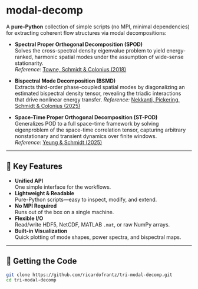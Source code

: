 # modal-decomp

A **pure-Python** collection of simple scripts (no MPI, minimal dependencies) for extracting coherent flow structures via modal decompositions:

- **Spectral Proper Orthogonal Decomposition (SPOD)**  
  Solves the cross-spectral density eigenvalue problem to yield energy-ranked, harmonic spatial modes under the assumption of wide-sense stationarity.  
  _Reference:_ [Towne, Schmidt & Colonius (2018)](https://arxiv.org/abs/1708.04393)

- **Bispectral Mode Decomposition (BSMD)**  
  Extracts third-order phase-coupled spatial modes by diagonalizing an estimated bispectral density tensor, revealing the triadic interactions that drive nonlinear energy transfer.
  _Reference:_ [Nekkanti, Pickering, Schmidt & Colonius (2025)](https://arxiv.org/abs/2502.15091)

- **Space-Time Proper Orthogonal Decomposition (ST-POD)**  
  Generalizes POD to a full space–time framework by solving eigenproblem of the space-time correlation tensor, capturing arbitrary nonstationary and transient dynamics over finite windows.  
  _Reference:_ [Yeung & Schmidt (2025)](https://arxiv.org/abs/2502.09746)

---

## 🚀 Key Features

- **Unified API**  
  One simple interface for the workflows.  
- **Lightweight & Readable**  
  Pure-Python scripts—easy to inspect, modify, and extend.  
- **No MPI Required**  
  Runs out of the box on a single machine.  
- **Flexible I/O**  
  Read/write HDF5, NetCDF, MATLAB `.mat`, or raw NumPy arrays.  
- **Built-in Visualization**  
  Quick plotting of mode shapes, power spectra, and bispectral maps.

---

## 💾 Getting the Code

```bash
git clone https://github.com/ricardofrantz/tri-modal-decomp.git
cd tri-modal-decomp
